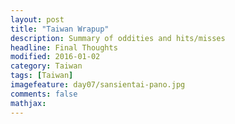 ```yaml
---
layout: post
title: "Taiwan Wrapup"					
description: Summary of oddities and hits/misses
headline: Final Thoughts
modified: 2016-01-02	
category: Taiwan
tags: [Taiwan]
imagefeature: day07/sansientai-pano.jpg
comments: false
mathjax:
---
```

